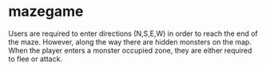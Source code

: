 # mazegame
Users are required to enter directions (N,S,E,W) in order to reach the end of the maze. However, along the way there are hidden monsters on the map. When the player enters a monster occupied zone, they are either required to flee or attack.
